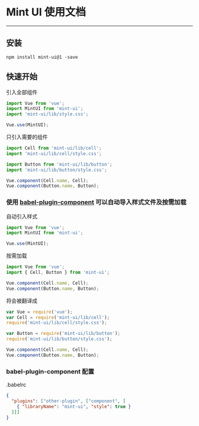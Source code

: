 # Mint UI 使用文档

---------


## 安装

```shell
npm install mint-ui@1 -save
```

## 快速开始

引入全部组件
```javascript
import Vue from 'vue';
import MintUI from 'mint-ui';
import 'mint-ui/lib/style.css';

Vue.use(MintUI);
```

只引入需要的组件
```javascript
import Cell from 'mint-ui/lib/cell';
import 'mint-ui/lib/cell/style.css';

import Button from 'mint-ui/lib/button';
import 'mint-ui/lib/button/style.css';

Vue.component(Cell.name, Cell);
Vue.component(Button.name, Button);
```


### 使用 [babel-plugin-component](https://github.com/QingWei-Li/babel-plugin-component) 可以自动导入样式文件及按需加载

自动引入样式
```javascript
import Vue from 'vue';
import MintUI from 'mint-ui';

Vue.use(MintUI);
```

按需加载
```javascript
import Vue from 'vue';
import { Cell, Button } from 'mint-ui';

Vue.component(Cell.name, Cell);
Vue.component(Button.name, Button);
```

将会被翻译成
```javascript
var Vue = require('vue');
var Cell = require('mint-ui/lib/cell');
require('mint-ui/lib/cell/style.css');

var Button = require('mint-ui/lib/button');
require('mint-ui/lib/button/style.css');

Vue.component(Cell.name, Cell);
Vue.component(Button.name, Button);
```

### babel-plugin-component 配置
.babelrc
```json
{
  "plugins": ["other-plugin", ["component", [
    { "libraryName": "mint-ui", "style": true }
  ]]]
}
```
